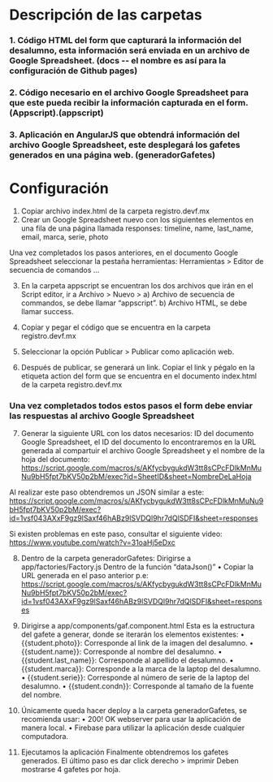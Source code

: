 # Descripción de las carpetas

### 1. Código HTML del form que capturará la información del desalumno, esta información será enviada en un archivo de Google Spreadsheet. (docs -- el nombre es así para la configuración de Github pages)
### 2. Código necesario en el archivo Google Spreadsheet para que este pueda recibir la información capturada en el form. (Appscript).(appscript)
### 3. Aplicación en AngularJS que obtendrá información del archivo Google Spreadsheet, este desplegará los gafetes generados en una página web. (generadorGafetes)

# Configuración
1) Copiar archivo index.html de la carpeta registro.devf.mx
2) Crear un Google Spreadsheet nuevo con los siguientes elementos en una fila de una página llamada responses:
timeline, name, last_name, email, marca, serie, photo

Una vez completados los pasos anteriores, en el documento Google Spreadsheet seleccionar la pestaña herramientas: Herramientas > Editor de secuencia de comandos ...

3) En la carpeta appscript se encuentran los dos archivos que irán en el Script editor, ir a Archivo > Nuevo >
   a) Archivo de secuencia de commandos, se debe llamar “appscript”.
   b) Archivo HTML, se debe llamar success.

4) Copiar y pegar el código que se encuentra en la carpeta registro.devf.mx
5) Seleccionar la opción Publicar > Publicar como aplicación web.
6) Después de publicar, se generará un link. Copiar el link y pégalo en la etiqueta action del form que se encuentra en el documento index.html de la carpeta registro.devf.mx

### Una vez completados todos estos pasos el form debe enviar las respuestas al archivo Google Spreadsheet

7) Generar la siguiente URL con los datos necesarios:
   ID del documento Google Spreadsheet, el ID del documento lo encontraremos en la URL generada al compartuir el archivo Google Spreadsheet y el nombre de la hoja del documento: https://script.google.com/macros/s/AKfycbygukdW3tt8sCPcFDlkMnMuNu9bH5fpt7bKV50p2bM/exec?id=SheetID&sheet=NombreDeLaHoja

  Al realizar este paso obtendremos un JSON similar a este: https://script.google.com/macros/s/AKfycbygukdW3tt8sCPcFDlkMnMuNu9bH5fpt7bKV50p2bM/exec?id=1vsf043AXxF9gz9lSaxf46hABz9lSVDQl9hr7dQlSDFI&sheet=responses

  Si existen problemas en este paso, consultar el siguiente video: https://www.youtube.com/watch?v=31oaHj5eDxc

8) Dentro de la carpeta generadorGafetes:
   Dirigirse a app/factories/Factory.js
   Dentro de la función “dataJson()” • Copiar la URL generada en el paso anterior p.e:     https://script.google.com/macros/s/AKfycbygukdW3tt8sCPcFDlkMnMuNu9bH5fpt7bKV50p2bM/exec?id=1vsf043AXxF9gz9lSaxf46hABz9lSVDQl9hr7dQlSDFI&sheet=responses

9) Dirigirse a app/components/gaf.component.html
Esta es la estructura del gafete a generar, donde se iterarán los elementos existentes:
• {{student.photo}}: Corresponde al link de la imagen del desalumno.
• {{student.name}}: Corresponde al nombre del desalumno.
• {{student.last_name}}: Corresponde al apellido el desalumno.
• {{student.marca}}: Corresponde a la marca de la laptop del desalumno.
• {{student.serie}}: Corresponde al número de serie de la laptop del desalumno.
• {{student.condn}}: Corresponde al tamaño de la fuente del nombre.

10) Únicamente queda hacer deploy a la carpeta generadorGafetes, se recomienda usar:
• 200! OK webserver para usar la aplicación de manera local.
• Firebase para utilizar la aplicación desde cualquier computadora.

11) Ejecutamos la aplicación
Finalmente obtendremos los gafetes generados.
El último paso es dar click derecho > imprimir
Deben mostrarse 4 gafetes por hoja.
